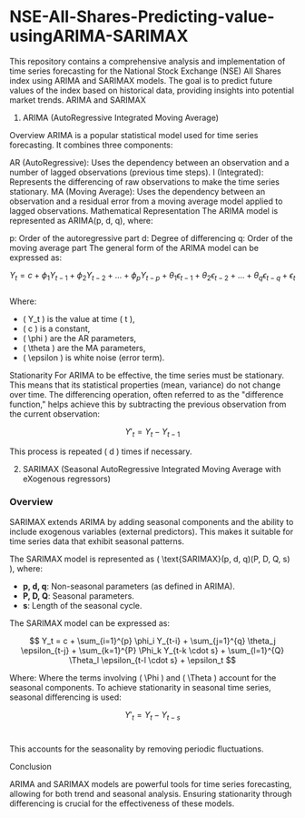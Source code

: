 # NSE-All-Shares-Predicting-value-usingARIMA-SARIMAX
This repository contains a comprehensive analysis and implementation of time series forecasting for the National Stock Exchange (NSE) All Shares index using ARIMA and SARIMAX models. The goal is to predict future values of the index based on historical data, providing insights into potential market trends.
ARIMA and SARIMAX

1. ARIMA (AutoRegressive Integrated Moving Average)

Overview
ARIMA is a popular statistical model used for time series forecasting. It combines three components:

AR (AutoRegressive): Uses the dependency between an observation and a number of lagged observations (previous time steps).
I (Integrated): Represents the differencing of raw observations to make the time series stationary.
MA (Moving Average): Uses the dependency between an observation and a residual error from a moving average model applied to lagged observations.
Mathematical Representation
The ARIMA model is represented as ARIMA(p, d, q), where:

p: Order of the autoregressive part
d: Degree of differencing
q: Order of the moving average part
The general form of the ARIMA model can be expressed as:

$$
Y_t = c + \phi_1 Y_{t-1} + \phi_2 Y_{t-2} + ... + \phi_p Y_{t-p} + \theta_1 \epsilon_{t-1} + \theta_2 \epsilon_{t-2} + ... + \theta_q \epsilon_{t-q} + \epsilon_t
$$
​	
Where:
- \( Y_t \) is the value at time \( t \),
- \( c \) is a constant,
- \( \phi \) are the AR parameters,
- \( \theta \) are the MA parameters,
- \( \epsilon \) is white noise (error term).

Stationarity
For ARIMA to be effective, the time series must be stationary. This means that its statistical properties (mean, variance) do not change over time. The differencing operation, often referred to as the "difference function," helps achieve this by subtracting the previous observation from the current observation:

$$
Y'_t = Y_t - Y_{t-1}
$$

 
This process is repeated \( d \) times if necessary.


2. SARIMAX (Seasonal AutoRegressive Integrated Moving Average with eXogenous regressors)

### Overview
SARIMAX extends ARIMA by adding seasonal components and the ability to include exogenous variables (external predictors). This makes it suitable for time series data that exhibit seasonal patterns.

The SARIMAX model is represented as \( \text{SARIMAX}(p, d, q)(P, D, Q, s) \), where:
- **p, d, q**: Non-seasonal parameters (as defined in ARIMA).
- **P, D, Q**: Seasonal parameters.
- **s**: Length of the seasonal cycle.

The SARIMAX model can be expressed as:

$$
Y_t = c + \sum_{i=1}^{p} \phi_i Y_{t-i} + \sum_{j=1}^{q} \theta_j \epsilon_{t-j} + \sum_{k=1}^{P} \Phi_k Y_{t-k \cdot s} + \sum_{l=1}^{Q} \Theta_l \epsilon_{t-l \cdot s} + \epsilon_t
$$

Where:
Where the terms involving \( \Phi \) and \( \Theta \) account for the seasonal components. To achieve stationarity in seasonal time series, seasonal differencing is used:


$$
Y'_t = Y_t - Y_{t-s}
$$
​	
 
This accounts for the seasonality by removing periodic fluctuations.

Conclusion

ARIMA and SARIMAX models are powerful tools for time series forecasting, allowing for both trend and seasonal analysis. Ensuring stationarity through differencing is crucial for the effectiveness of these models.
